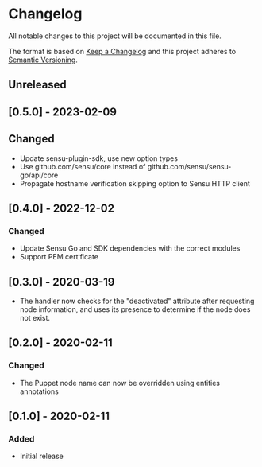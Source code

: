 # Changelog
All notable changes to this project will be documented in this file.

The format is based on [Keep a Changelog](http://keepachangelog.com/en/1.0.0/)
and this project adheres to [Semantic
Versioning](http://semver.org/spec/v2.0.0.html).

## Unreleased

## [0.5.0] - 2023-02-09

## Changed
- Update sensu-plugin-sdk, use new option types
- Use github.com/sensu/core instead of github.com/sensu/sensu-go/api/core
- Propagate hostname verification skipping option to Sensu HTTP client

## [0.4.0] - 2022-12-02

### Changed
- Update Sensu Go and SDK dependencies with the correct modules
- Support PEM certificate

## [0.3.0] - 2020-03-19
- The handler now checks for the "deactivated" attribute after requesting node
information, and uses its presence to determine if the node does not exist.

## [0.2.0] - 2020-02-11

### Changed
- The Puppet node name can now be overridden using entities annotations

## [0.1.0] - 2020-02-11

### Added
- Initial release
